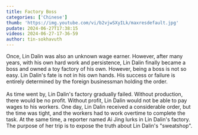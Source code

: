 ```yaml
---
title: Factory Boss
categories: ['Chinese']
thumb: 'https://img.youtube.com/vi/b2vjwSXyILk/maxresdefault.jpg'
pudate: 2024-06-27T17:38:15
videos: 2024-06-27-17-36-59
author: tin-sokhavuth
---
```

Once, Lin Dalin was also an unknown wage earner. However, after many years, with his own hard work and persistence, Lin Dalin finally became a boss and owned a toy factory of his own. However, being a boss is not so easy. Lin Dalin's fate is not in his own hands. His success or failure is entirely determined by the foreign businessman holding the order.
<br/><br/>
As time went by, Lin Dalin's factory gradually failed. Without production, there would be no profit. Without profit, Lin Dalin would not be able to pay wages to his workers. One day, Lin Dalin received a considerable order, but the time was tight, and the workers had to work overtime to complete the task. At the same time, a reporter named Ai Jing lurks in Lin Dalin's factory. The purpose of her trip is to expose the truth about Lin Dalin's "sweatshop".